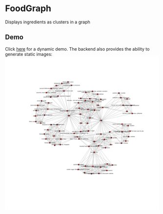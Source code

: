 # FoodGraph

Displays ingredients as clusters in a graph

## Demo
Click [here](https://rawgit.com/kpj/FoodGraph/master/frontend/index.html) for a dynamic demo.
The backend also provides the ability to generate static images:
![static tree](/data/desserts.png)
